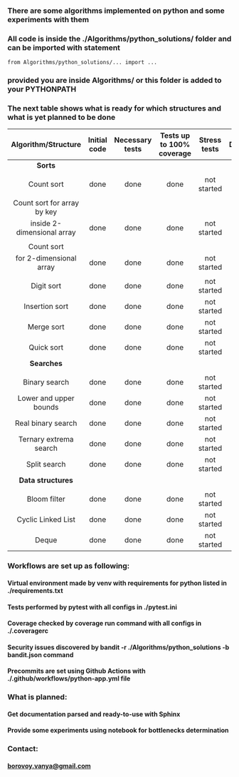 ### There are some algorithms implemented on python and some experiments with them

### All code is inside the ./Algorithms/python_solutions/ folder and can be imported with statement
```
from Algorithms/python_solutions/... import ...
```
### provided you are inside Algorithms/ or this folder is added to your PYTHONPATH

### The next table shows what is ready for which structures and what is yet planned to be done

| Algorithm/Structure | Initial code | Necessary tests | Tests up to 100% coverage | Stress tests | Docstring | Documentation | Experiments |
| :-----------------: | :----------: | :---: | :-------------: | :----------: | :-------: | :-----------: | :---------: |
| **Sorts**  | | | | | | | |
| | | | | | | | | 
| Count sort | done | done | done | not started | done | not started | not started |
| | | | | | | | |
| Count sort for array by key |
| inside 2-dimensional array | done | done | done | not started | done | not started | not started |
| | | | | | | | |
| Count sort |
| for 2-dimensional array | done | done | done | not started | started | not started | not started |
| | | | | | | | | 
| Digit sort | done | done | done | not started | started | not started | not started |
| Insertion sort | done | done | done | not started | started | not started | not started |
| Merge sort | done | done | done | not started | started | not started | not started |
| Quick sort | done | done | done | not started | started | not started | not started |
| **Searches** | | | | | | | |
| | | | | | | | |
| Binary search | done | done | done | not started | done | not started | not started |
| Lower and upper bounds | done | done | done | not started | done | not started | not started |
| Real binary search | done | done | done | not started | started | not started | not started |
| Ternary extrema search | done | done | done | not started | started | not started | not started |
| Split search | done | done | done | not started | started | not started | not started |
| **Data structures** | | | | | | | |
| | | | | | | | |
| Bloom filter | done | done | done | not started | done | not started | not started |
| Cyclic Linked List | done | done | done | not started | started | not started | not started |
| Deque | done | done | done | not started | not started | not started | not started |


### Workflows are set up as following:
#### Virtual environment made by venv with requirements for python listed in ./requirements.txt
#### Tests performed by pytest with all configs in ./pytest.ini
#### Coverage checked by coverage run command with all configs in ./.coveragerc
#### Security issues discovered by bandit -r ./Algorithms/python_solutions -b bandit.json command
#### Precommits are set using Github Actions with ./.github/workflows/python-app.yml file

### What is planned:
#### Get documentation parsed and ready-to-use with Sphinx
#### Provide some experiments using notebook for bottlenecks determination

### Contact: 
#### borovoy.vanya@gmail.com
